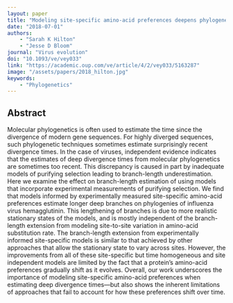 ```yaml
---
layout: paper
title: "Modeling site-specific amino-acid preferences deepens phylogenetic estimates of viral sequence divergence"
date: "2018-07-01"
authors: 
    - "Sarah K Hilton"
    - "Jesse D Bloom"
journal: "Virus evolution"
doi: "10.1093/ve/vey033"
link: "https://academic.oup.com/ve/article/4/2/vey033/5163287"
image: "/assets/papers/2018_hilton.jpg"
keywords:
    - "Phylogenetics"
---
```


## Abstract

Molecular phylogenetics is often used to estimate the time since the divergence of modern gene sequences. For highly diverged sequences, such phylogenetic techniques sometimes estimate surprisingly recent divergence times. In the case of viruses, independent evidence indicates that the estimates of deep divergence times from molecular phylogenetics are sometimes too recent. This discrepancy is caused in part by inadequate models of purifying selection leading to branch-length underestimation. Here we examine the effect on branch-length estimation of using models that incorporate experimental measurements of purifying selection. We find that models informed by experimentally measured site-specific amino-acid preferences estimate longer deep branches on phylogenies of influenza virus hemagglutinin. This lengthening of branches is due to more realistic stationary states of the models, and is mostly independent of the branch-length extension from modeling site-to-site variation in amino-acid substitution rate. The branch-length extension from experimentally informed site-specific models is similar to that achieved by other approaches that allow the stationary state to vary across sites. However, the improvements from all of these site-specific but time homogeneous and site independent models are limited by the fact that a protein’s amino-acid preferences gradually shift as it evolves. Overall, our work underscores the importance of modeling site-specific amino-acid preferences when estimating deep divergence times—but also shows the inherent limitations of approaches that fail to account for how these preferences shift over time.
